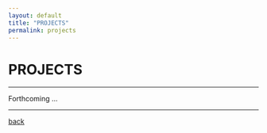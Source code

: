 ```yaml
---
layout: default
title: "PROJECTS"
permalink: projects
---   
```


# PROJECTS #  
  
---  
  
Forthcoming ...

---

[back](./)
